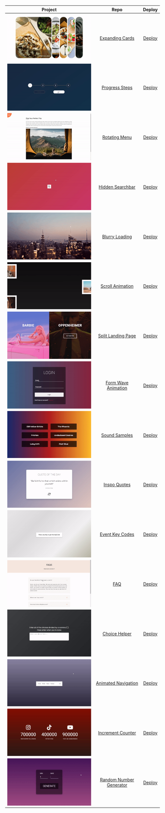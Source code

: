 |                                              Project                                        |                                                 Repo                                                              |                             Deploy                          |
|:-------------------------------------------------------------------------------------------:|:-----------------------------------------------------------------------------------------------------------------:|:-----------------------------------------------------------:|
| ![](https://github.com/KristinaHudes/bits-and-pieces/blob/main/main/assets/1.gif?raw=true)  | [Expanding Cards](https://github.com/KristinaHudes/bits-and-pieces/tree/main/Expand%20and%20shrink)               | [Deploy](https://kristinahudes-expand-and-shrink.netlify.app/) |
| ![](https://github.com/KristinaHudes/bits-and-pieces/blob/main/main/assets/2.gif?raw=true)  | [Progress Steps](https://github.com/KristinaHudes/bits-and-pieces/tree/main/Progress%20steps)                     | [Deploy](https://kristinahudes-progress-steps.netlify.app/)    |
| ![](https://github.com/KristinaHudes/bits-and-pieces/blob/main/main/assets/3.gif?raw=true)  | [Rotating Menu](https://github.com/KristinaHudes/bits-and-pieces/tree/main/Rotating%20menu)                       | [Deploy](https://kristinahudes-rotating-menu.netlify.app/)     |
| ![](https://github.com/KristinaHudes/bits-and-pieces/blob/main/main/assets/4.gif?raw=true)  | [Hidden Searchbar](https://github.com/KristinaHudes/bits-and-pieces/tree/main/Hidden%20searchbar)                 | [Deploy](https://kristinahudes-hidden-searchbar.netlify.app/)  |
| ![](https://github.com/KristinaHudes/bits-and-pieces/blob/main/main/assets/5.gif?raw=true)  | [Blurry Loading](https://github.com/KristinaHudes/bits-and-pieces/tree/main/Blurry%20loading)                     | [Deploy](https://kristinahudes-blurry-loading.netlify.app/)    |
| ![](https://github.com/KristinaHudes/bits-and-pieces/blob/main/main/assets/6.gif?raw=true)  | [Scroll Animation](https://github.com/KristinaHudes/bits-and-pieces/tree/main/Scroll%20animation)                 | [Deploy](https://kristinahudes-scroll-animation.netlify.app/)  |
| ![](https://github.com/KristinaHudes/bits-and-pieces/blob/main/main/assets/7.gif?raw=true)  | [Split Landing Page](https://github.com/KristinaHudes/bits-and-pieces/tree/main/Split%20landing%20page)           | [Deploy](https://kristinahudes-split-landing-page.netlify.app/) |
| ![](https://github.com/KristinaHudes/bits-and-pieces/blob/main/main/assets/8.gif?raw=true)  | [Form Wave Animation](https://github.com/KristinaHudes/bits-and-pieces/tree/main/Form%20wave%20animation)         | [Deploy](https://kristinahudes-form-wave-animation.netlify.app/) |
| ![](https://github.com/KristinaHudes/bits-and-pieces/blob/main/main/assets/9.gif?raw=true)  | [Sound Samples](https://github.com/KristinaHudes/bits-and-pieces/tree/main/Sound%20samples)                       | [Deploy](https://kristinahudes-sound-samples.netlify.app/)     |
| ![](https://github.com/KristinaHudes/bits-and-pieces/blob/main/main/assets/10.gif?raw=true) | [Inspo Quotes](https://github.com/KristinaHudes/bits-and-pieces/tree/main/Inspo%20quotes)                         | [Deploy](https://kristinahudes-inspo-quotes.netlify.app/) |
| ![](https://github.com/KristinaHudes/bits-and-pieces/blob/main/main/assets/11.gif?raw=true) | [Event Key Codes](https://github.com/KristinaHudes/bits-and-pieces/tree/main/Event%20keycodes)                    | [Deploy](https://kristinahudes-event-keycodes.netlify.app/) |
| ![](https://github.com/KristinaHudes/bits-and-pieces/blob/main/main/assets/12.gif?raw=true) | [FAQ](https://github.com/KristinaHudes/bits-and-pieces/tree/main/Frequently%20asked%20questions)                  | [Deploy](https://kristinahudes-faq.netlify.app/) |
| ![](https://github.com/KristinaHudes/bits-and-pieces/blob/main/main/assets/13.gif?raw=true) | [Choice Helper](https://github.com/KristinaHudes/bits-and-pieces/tree/main/Choice%20helper)                       | [Deploy](https://kristinahudes-choice-helper.netlify.app/) |
| ![](https://github.com/KristinaHudes/bits-and-pieces/blob/main/main/assets/14.gif?raw=true) | [Animated Navigation](https://github.com/KristinaHudes/bits-and-pieces/tree/main/Animated%20navigation)           | [Deploy](https://kristinahudes-animated-navigation.netlify.app/) |
| ![](https://github.com/KristinaHudes/bits-and-pieces/blob/main/main/assets/15.gif?raw=true) | [Increment Counter](https://github.com/KristinaHudes/bits-and-pieces/tree/main/Increment%20counter)               | [Deploy](https://kristinahudes-increment-counter.netlify.app/) |
| ![](https://github.com/KristinaHudes/bits-and-pieces/blob/main/main/assets/16.gif?raw=true) | [Random Number Generator](https://github.com/KristinaHudes/bits-and-pieces/tree/main/Random%20number%20generator) | [Deploy](https://kristinahudes-random-number-generator.netlify.app/) |
